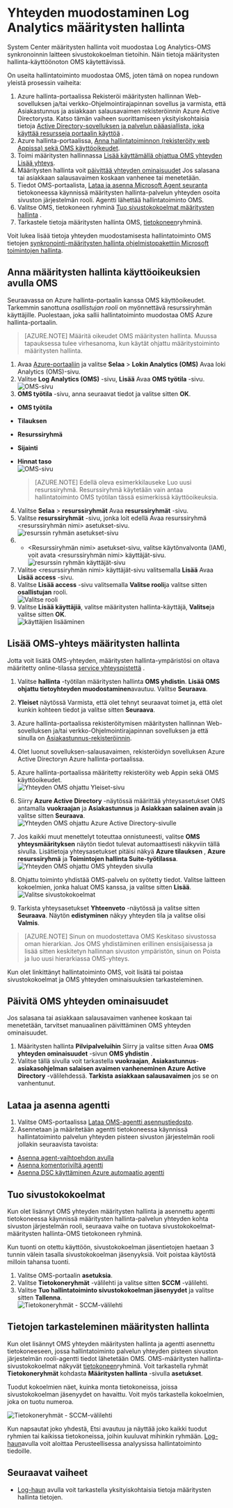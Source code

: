 <properties
    pageTitle="Määritysten hallinta yhdistäminen Log Analytics | Microsoft Azure"
    description="Tässä artikkelissa kerrotaan vaihe vaiheelta, miten hallintatoiminto yhdistäminen Log Analytics ja Aloita tietojen analysoiminen."
    services="log-analytics"
    documentationCenter=""
    authors="bandersmsft"
    manager="jwhit"
    editor=""/>

<tags
    ms.service="log-analytics"
    ms.workload="na"
    ms.tgt_pltfrm="na"
    ms.devlang="na"
    ms.topic="article"
    ms.date="08/29/2016"
    ms.author="banders"/>

# <a name="connect-configuration-manager-to-log-analytics"></a>Yhteyden muodostaminen Log Analytics määritysten hallinta

System Center määritysten hallinta voit muodostaa Log Analytics-OMS synkronoinnin laitteen sivustokokoelman tietoihin. Näin tietoja määritysten hallinta-käyttöönoton OMS käytettävissä.

On useita hallintatoiminto muodostaa OMS, joten tämä on nopea rundown yleistä prosessin vaiheita:

1. Azure hallinta-portaalissa Rekisteröi määritysten hallinnan Web-sovelluksen ja/tai verkko-Ohjelmointirajapinnan sovellus ja varmista, että Asiakastunnus ja asiakkaan salausavaimen rekisteröinnin Azure Active Directorysta. Katso tämän vaiheen suorittamiseen yksityiskohtaisia tietoja [Active Directory-sovelluksen ja palvelun pääasiallista, joka käyttää resursseja portaalin käyttöä](../resource-group-create-service-principal-portal.md) .
2. Azure hallinta-portaalissa, [Anna hallintatoiminnon (rekisteröity web Appissa) sekä OMS käyttöoikeudet](#provide-configuration-manager-with-permissions-to-oms).
3. Toimi määritysten hallinnassa [Lisää käyttämällä ohjattua OMS yhteyden Lisää yhteys](#add-an-oms-connection-to-configuration-manager).
4. Määritysten hallinta voit [päivittää yhteyden ominaisuudet](#update-oms-connection-properties) Jos salasana tai asiakkaan salausavaimen koskaan vanhenee tai menetetään.
5. Tiedot OMS-portaalista, [Lataa ja asenna Microsoft Agent seuranta](#download-and-install-the-agent) tietokoneessa käynnissä määritysten hallinta-palvelun yhteyden osoita sivuston järjestelmän rooli. Agentti lähettää hallintatoiminto OMS.
6. Valitse OMS, tietokoneen ryhminä [Tuo sivustokokoelmat määritysten hallinta](#import-collections) .
7. Tarkastele tietoja määritysten hallinta OMS, [tietokoneen](log-analytics-computer-groups.md)ryhminä.

Voit lukea lisää tietoja yhteyden muodostamisesta hallintatoiminto OMS tietojen [synkronointi-määritysten hallinta ohjelmistopakettiin Microsoft toimintojen hallinta](https://technet.microsoft.com/library/mt757374.aspx).



## <a name="provide-configuration-manager-with-permissions-to-oms"></a>Anna määritysten hallinta käyttöoikeuksien avulla OMS

Seuraavassa on Azure hallinta-portaalin kanssa OMS käyttöoikeudet. Tarkemmin sanottuna *osallistujan rooli* on myönnettävä resurssiryhmän käyttäjille. Puolestaan, joka sallii hallintatoiminto muodostaa OMS Azure hallinta-portaalin.

>[AZURE.NOTE] Määritä oikeudet OMS määritysten hallinta. Muussa tapauksessa tulee virhesanoma, kun käytät ohjattu määritystoiminto määritysten hallinta.


1. Avaa [Azure-portaaliin](https://portal.azure.com/) ja valitse **Selaa** > **Lokin Analytics (OMS)** Avaa loki Analytics (OMS)-sivu.  
2. Valitse **Log Analytics (OMS)** -sivu, **Lisää** Avaa **OMS työtila** -sivu.  
  ![OMS-sivu](./media/log-analytics-sccm/sccm-azure01.png)
3. **OMS työtila** -sivu, anna seuraavat tiedot ja valitse sitten **OK**.
  - **OMS työtila**
  - **Tilauksen**
  - **Resurssiryhmä**
  - **Sijainti**
  - **Hinnat taso**  
    ![OMS-sivu](./media/log-analytics-sccm/sccm-azure02.png)  

    >[AZURE.NOTE] Edellä oleva esimerkkilauseke Luo uusi resurssiryhmä. Resurssiryhmä käytetään vain antaa hallintatoiminto OMS työtilan tässä esimerkissä käyttöoikeuksia.

4. Valitse **Selaa** > **resurssiryhmät** Avaa **resurssiryhmät** -sivu.
5. Valitse **resurssiryhmät** -sivu, jonka loit edellä Avaa resurssiryhmä &lt;resurssiryhmän nimi&gt; asetukset-sivu.  
  ![resurssin ryhmän asetukset-sivu](./media/log-analytics-sccm/sccm-azure03.png)
6. - &lt;Resurssiryhmän nimi&gt; asetukset-sivu, valitse käytönvalvonta (IAM), voit avata &lt;resurssiryhmän nimi&gt; käyttäjät-sivu.  
  ![resurssin ryhmän käyttäjät-sivu](./media/log-analytics-sccm/sccm-azure04.png)  
7. Valitse &lt;resurssiryhmän nimi&gt; käyttäjät-sivu valitsemalla **Lisää** Avaa **Lisää access** -sivu.
8. Valitse **Lisää access** -sivu valitsemalla **Valitse rooli**ja valitse sitten **osallistujan** rooli.  
  ![Valitse rooli](./media/log-analytics-sccm/sccm-azure05.png)  
9. Valitse **Lisää käyttäjiä**, valitse määritysten hallinta-käyttäjä, **Valitse**ja valitse sitten **OK**.  
  ![käyttäjien lisääminen](./media/log-analytics-sccm/sccm-azure06.png)  


## <a name="add-an-oms-connection-to-configuration-manager"></a>Lisää OMS-yhteys määritysten hallinta

Jotta voit lisätä OMS-yhteyden, määritysten hallinta-ympäristösi on oltava määritetty online-tilassa [service yhteyspistettä](https://technet.microsoft.com/library/mt627781.aspx) .

1. Valitse **hallinta** -työtilan määritysten hallinta **OMS yhdistin**. **Lisää OMS ohjattu tietoyhteyden muodostaminen**avautuu. Valitse **Seuraava**.

2. **Yleiset** näytössä Varmista, että olet tehnyt seuraavat toimet ja, että olet kunkin kohteen tiedot ja valitse sitten **Seuraava**.
  1. Azure hallinta-portaalissa rekisteröitymisen määritysten hallinnan Web-sovelluksen ja/tai verkko-Ohjelmointirajapinnan sovelluksen ja että sinulla on [Asiakastunnus-rekisteröinnin](../active-directory/active-directory-integrating-applications.md).
  2. Olet luonut sovelluksen-salausavaimen, rekisteröidyn sovelluksen Azure Active Directoryn Azure hallinta-portaalissa.  
  3. Azure hallinta-portaalissa määritetty rekisteröity web Appin sekä OMS käyttöoikeudet.  
  ![Yhteyden OMS ohjattu Yleiset-sivu](./media/log-analytics-sccm/sccm-console-general01.png)

3. Siirry **Azure Active Directory** -näytössä määrittää yhteysasetukset OMS antamalla **vuokraajan** ja **Asiakastunnus** ja **Asiakkaan salainen avain** ja valitse sitten **Seuraava**.  
  ![Yhteyden OMS ohjattu Azure Active Directory-sivulle](./media/log-analytics-sccm/sccm-wizard-tenant-filled03.png)

4. Jos kaikki muut menettelyt toteuttaa onnistuneesti, valitse **OMS yhteysmäärityksen** näytön tiedot tulevat automaattisesti näkyviin tällä sivulla. Lisätietoja yhteysasetukset pitäisi näkyä **Azure tilauksen** , **Azure resurssiryhmä** ja **Toimintojen hallinta Suite-työtilassa**.  
  ![Yhteyden OMS ohjattu OMS yhteyden sivulla](./media/log-analytics-sccm/sccm-wizard-configure04.png)

5. Ohjattu toiminto yhdistää OMS-palvelu on syötetty tiedot. Valitse laitteen kokoelmien, jonka haluat OMS kanssa, ja valitse sitten **Lisää**.  
  ![Valitse sivustokokoelmat](./media/log-analytics-sccm/sccm-wizard-add-collections05.png)

6. Tarkista yhteysasetukset **Yhteenveto** -näytössä ja valitse sitten **Seuraava**. Näytön **edistyminen** näkyy yhteyden tila ja valitse olisi **Valmis**.

>[AZURE.NOTE] Sinun on muodostettava OMS Keskitaso sivustossa oman hierarkian. Jos OMS yhdistäminen erillinen ensisijaisessa ja lisää sitten keskitetyn hallinnan sivuston ympäristön, sinun on Poista ja luo uusi hierarkiassa OMS-yhteys.

Kun olet linkittänyt hallintatoiminto OMS, voit lisätä tai poistaa sivustokokoelmat ja OMS yhteyden ominaisuuksien tarkasteleminen.

## <a name="update-oms-connection-properties"></a>Päivitä OMS yhteyden ominaisuudet

Jos salasana tai asiakkaan salausavaimen vanhenee koskaan tai menetetään, tarvitset manuaalinen päivittäminen OMS yhteyden ominaisuudet.

1. Määritysten hallinta **Pilvipalveluihin** Siirry ja valitse sitten Avaa **OMS yhteyden ominaisuudet** -sivun **OMS yhdistin** .
2. Valitse tällä sivulla voit tarkastella **vuokraajan**, **Asiakastunnus**- **asiakasohjelman salaisen avaimen vanheneminen** **Azure Active Directory** -välilehdessä. **Tarkista** **asiakkaan salausavaimen** jos se on vanhentunut.


## <a name="download-and-install-the-agent"></a>Lataa ja asenna agentti

1. Valitse OMS-portaalissa [Lataa OMS-agentti asennustiedosto](log-analytics-windows-agents.md#download-the-agent-setup-file-from-oms).
2. Asennetaan ja määritetään agentti tietokoneessa käynnissä hallintatoiminto palvelun yhteyden pisteen sivuston järjestelmän rooli jollakin seuraavista tavoista:
  - [Asenna agent-vaihtoehdon avulla](log-analytics-windows-agents.md#install-the-agent-using-setup)
  - [Asenna komentoriviltä agentti](log-analytics-windows-agents.md#install-the-agent-using-the-command-line)
  - [Asenna DSC käyttäminen Azure automaatio agentti](log-analytics-windows-agents.md#install-the-agent-using-dsc-in-azure-automation)


## <a name="import-collections"></a>Tuo sivustokokoelmat

Kun olet lisännyt OMS yhteyden määritysten hallinta ja asennettu agentti tietokoneessa käynnissä määritysten hallinta-palvelun yhteyden kohta sivuston järjestelmän rooli, seuraava vaihe on tuotava sivustokokoelmat-määritysten hallinta-OMS tietokoneen ryhminä.

Kun tuonti on otettu käyttöön, sivustokokoelman jäsentietojen haetaan 3 tunnin välein tasalla sivustokokoelman jäsenyyksiä. Voit poistaa käytöstä milloin tahansa tuonti.

1. Valitse OMS-portaalin **asetuksia**.
2. Valitse **Tietokoneryhmät** -välilehti ja valitse sitten **SCCM** -välilehti.
3. Valitse **Tuo hallintatoiminto sivustokokoelman jäsenyydet** ja valitse sitten **Tallenna**.  
  ![Tietokoneryhmät - SCCM-välilehti](./media/log-analytics-sccm/sccm-computer-groups01.png)

## <a name="view-data-from-configuration-manager"></a>Tietojen tarkasteleminen määritysten hallinta

Kun olet lisännyt OMS yhteyden määritysten hallinta ja agentti asennettu tietokoneeseen, jossa hallintatoiminto palvelun yhteyden pisteen sivuston järjestelmän rooli-agentti tiedot lähetetään OMS. OMS-määritysten hallinta-sivustokokoelmat näkyvät [tietokoneen](log-analytics-computer-groups.md)ryhminä. Voit tarkastella ryhmät **Tietokoneryhmät** kohdasta **Määritysten hallinta** -sivulla **asetukset**.

Tuodut kokoelmien näet, kuinka monta tietokoneissa, joissa sivustokokoelman jäsenyydet on havaittu. Voit myös tarkastella kokoelmien, joka on tuotu numeroa.

![Tietokoneryhmät - SCCM-välilehti](./media/log-analytics-sccm/sccm-computer-groups02.png)

Kun napsautat joko yhdestä, Etsi avautuu ja näyttää joko kaikki tuodut ryhmien tai kaikissa tietokoneissa, joihin kuuluvat mihinkin ryhmään. [Log-haun](log-analytics-log-searches.md)avulla voit aloittaa Perusteellisessa analyysissa hallintatoiminto tiedoille.

## <a name="next-steps"></a>Seuraavat vaiheet

- [Log-haun](log-analytics-log-searches.md) avulla voit tarkastella yksityiskohtaisia tietoja määritysten hallinta tietojen.
